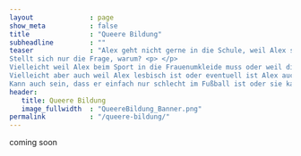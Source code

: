 ```yaml
---
layout              : page
show_meta           : false
title               : "Queere Bildung"
subheadline         : ""
teaser              : "Alex geht nicht gerne in die Schule, weil Alex sich dort nicht wohl fühlt. <p> </p>
Stellt sich nur die Frage, warum? <p> </p>
Vielleicht weil Alex beim Sport in die Frauenumkleide muss oder weil die Lehrkraft Alex morgens beim Durchgehen der Anwesenheitsliste Alexandra nennt. <p> </p>
Vielleicht aber auch weil Alex lesbisch ist oder eventuell ist Alex auch schwul? <p> </p>
Kann auch sein, dass er einfach nur schlecht im Fußball ist oder sie kann nicht so gut mit den anderen Mädchen."
header:
   title: Queere Bildung
   image_fullwidth  : "QueereBildung_Banner.png"
permalink           : "/queere-bildung/"
---
```


coming soon
